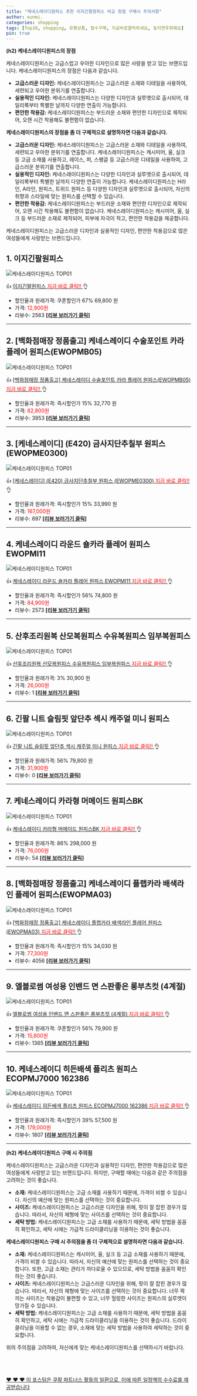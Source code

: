 ```yaml
---
title: "케네스레이디원피스 추천 이지긴팔원피스 비교 장점 구매시 주의사항"
author: eunmi.
categories: shopping
tags: [Top10, shopping, 유행상품, 필수구매, 지금바로클릭하세요, 놓치면후회해요]
pin: true
---
```

**(h2) 케네스레이디원피스의 장점**

케네스레이디원피스는 고급스럽고 우아한 디자인으로 많은 사랑을 받고 있는 브랜드입니다. 케네스레이디원피스의 장점은 다음과 같습니다.

* **고급스러운 디자인:** 케네스레이디원피스는 고급스러운 소재와 디테일을 사용하여, 세련되고 우아한 분위기를 연출합니다.
* **실용적인 디자인:** 케네스레이디원피스는 다양한 디자인과 실루엣으로 출시되어, 데일리룩부터 특별한 날까지 다양한 연출이 가능합니다.
* **편안한 착용감:** 케네스레이디원피스는 부드러운 소재와 편안한 디자인으로 제작되어, 오랜 시간 착용해도 불편함이 없습니다.

**케네스레이디원피스의 장점을 좀 더 구체적으로 설명하자면 다음과 같습니다.**

* **고급스러운 디자인:** 케네스레이디원피스는 고급스러운 소재와 디테일을 사용하여, 세련되고 우아한 분위기를 연출합니다. 케네스레이디원피스는 캐시미어, 울, 실크 등 고급 소재를 사용하고, 레이스, 퍼, 스팽글 등 고급스러운 디테일을 사용하여, 고급스러운 분위기를 연출합니다.
* **실용적인 디자인:** 케네스레이디원피스는 다양한 디자인과 실루엣으로 출시되어, 데일리룩부터 특별한 날까지 다양한 연출이 가능합니다. 케네스레이디원피스는 H라인, A라인, 원피스, 트위드 원피스 등 다양한 디자인과 실루엣으로 출시되어, 자신의 취향과 스타일에 맞는 원피스를 선택할 수 있습니다.
* **편안한 착용감:** 케네스레이디원피스는 부드러운 소재와 편안한 디자인으로 제작되어, 오랜 시간 착용해도 불편함이 없습니다. 케네스레이디원피스는 캐시미어, 울, 실크 등 부드러운 소재로 제작되어, 피부에 자극이 적고, 편안한 착용감을 제공합니다.

케네스레이디원피스는 고급스러운 디자인과 실용적인 디자인, 편안한 착용감으로 많은 여성들에게 사랑받는 브랜드입니다.

   

## 1. 이지긴팔원피스

![케네스레이디원피스 TOP01](https://thumbnail9.coupangcdn.com/thumbnails/remote/230x230ex/image/vendor_inventory/71f0/2e107d4b76339b620481d869710fefe9e8bbc1db96499b1abc84df4a1d26.jpg)


👍 [이지긴팔원피스 <font color=red> 지금 바로 클릭!! </font> ](https://link.coupang.com/re/AFFSDP?lptag=AF3617701&subid=GithubCoopas&pageKey=7578207427&traceid=V0-153&itemId=19999613606&vendorItemId=87096793749) 👌 


- 할인율과 원래가격: 쿠폰할인가 67%  69,800   원
- 가격: <span style='color:red'>12,900원</span>
- 리뷰수: 2563  [**[리뷰 보러가기 클릭]**](https://link.coupang.com/re/AFFSDP?lptag=AF3617701&subid=GithubCoopas&pageKey=7578207427&traceid=V0-153&itemId=19999613606&vendorItemId=87096793749)

---


   

## 2. [백화점매장 정품출고] 케네스레이디 수술포인트 카라 플레어 원피스(EWOPMB05)

![케네스레이디원피스 TOP01](https://thumbnail8.coupangcdn.com/thumbnails/remote/230x230ex/image/vendor_inventory/de62/f4658527c7b9820f50d96687f5cfa768b72a1368cb0bfa690e969f0b3279.jpg)


👍 [[백화점매장 정품출고] 케네스레이디 수술포인트 카라 플레어 원피스(EWOPMB05) <font color=red> 지금 바로 클릭!! </font> ](https://link.coupang.com/re/AFFSDP?lptag=AF3617701&subid=GithubCoopas&pageKey=7542564375&traceid=V0-153&itemId=19831666809&vendorItemId=86933392165) 👌 


- 할인율과 원래가격: 즉시할인가 15%  32,770   원
- 가격: <span style='color:red'>82,800원</span>
- 리뷰수: 3953  [**[리뷰 보러가기 클릭]**](https://link.coupang.com/re/AFFSDP?lptag=AF3617701&subid=GithubCoopas&pageKey=7542564375&traceid=V0-153&itemId=19831666809&vendorItemId=86933392165)

---


   

## 3. [케네스레이디] (E420) 금사지단추칠부 원피스 (EWOPME0300)

![케네스레이디원피스 TOP01](https://thumbnail10.coupangcdn.com/thumbnails/remote/230x230ex/image/vendor_inventory/314c/0763d509bc9a375ea6652ff24e7fd2673a897dca2f58464f68d496e10f0b.jpg)


👍 [[케네스레이디] (E420) 금사지단추칠부 원피스 (EWOPME0300) <font color=red> 지금 바로 클릭!! </font> ](https://link.coupang.com/re/AFFSDP?lptag=AF3617701&subid=GithubCoopas&pageKey=7270462263&traceid=V0-153&itemId=18540626607&vendorItemId=85678732308) 👌 


- 할인율과 원래가격: 즉시할인가 15%  33,990   원
- 가격: <span style='color:red'>167,000원</span>
- 리뷰수: 697  [**[리뷰 보러가기 클릭]**](https://link.coupang.com/re/AFFSDP?lptag=AF3617701&subid=GithubCoopas&pageKey=7270462263&traceid=V0-153&itemId=18540626607&vendorItemId=85678732308)

---


   

## 4. 케네스레이디 라운드 숄카라 플레어 원피스 EWOPMI11

![케네스레이디원피스 TOP01](https://thumbnail6.coupangcdn.com/thumbnails/remote/230x230ex/image/vendor_inventory/3756/0b2376f8b46e282d59454fe76d4e514414d9b7079fbe72afc0c633e346cb.jpg)


👍 [케네스레이디 라운드 숄카라 플레어 원피스 EWOPMI11 <font color=red> 지금 바로 클릭!! </font> ](https://link.coupang.com/re/AFFSDP?lptag=AF3617701&subid=GithubCoopas&pageKey=7542573189&traceid=V0-153&itemId=19831710492&vendorItemId=87328067146) 👌 


- 할인율과 원래가격: 즉시할인가 56%  74,800   원
- 가격: <span style='color:red'>84,900원</span>
- 리뷰수: 2573  [**[리뷰 보러가기 클릭]**](https://link.coupang.com/re/AFFSDP?lptag=AF3617701&subid=GithubCoopas&pageKey=7542573189&traceid=V0-153&itemId=19831710492&vendorItemId=87328067146)

---


   

## 5. 산후조리원복 산모복원피스 수유복원피스 임부복원피스

![케네스레이디원피스 TOP01](https://thumbnail6.coupangcdn.com/thumbnails/remote/230x230ex/image/vendor_inventory/21f3/62e9eecdf9b159d9f2116a00ce9bacaa49f46b6924bd067ddaf5818ac95e.jpg)


👍 [산후조리원복 산모복원피스 수유복원피스 임부복원피스 <font color=red> 지금 바로 클릭!! </font> ](https://link.coupang.com/re/AFFSDP?lptag=AF3617701&subid=GithubCoopas&pageKey=7047879208&traceid=V0-153&itemId=17445594173&vendorItemId=84614179559) 👌 


- 할인율과 원래가격: 3%  30,900   원
- 가격: <span style='color:red'>26,000원</span>
- 리뷰수: 1  [**[리뷰 보러가기 클릭]**](https://link.coupang.com/re/AFFSDP?lptag=AF3617701&subid=GithubCoopas&pageKey=7047879208&traceid=V0-153&itemId=17445594173&vendorItemId=84614179559)

---


   

## 6. 긴팔 니트 슬림핏 앞단추 섹시 캐주얼 미니 원피스

![케네스레이디원피스 TOP01](https://thumbnail10.coupangcdn.com/thumbnails/remote/230x230ex/image/vendor_inventory/9ac9/3969dc4eed5368006b8b1d5aa310f499790892263b2caf28a1b1648fb260.jpg)


👍 [긴팔 니트 슬림핏 앞단추 섹시 캐주얼 미니 원피스 <font color=red> 지금 바로 클릭!! </font> ](https://link.coupang.com/re/AFFSDP?lptag=AF3617701&subid=GithubCoopas&pageKey=7162612668&traceid=V0-153&itemId=18028911563&vendorItemId=85183697255) 👌 


- 할인율과 원래가격: 56%  79,800   원
- 가격: <span style='color:red'>31,900원</span>
- 리뷰수: 0  [**[리뷰 보러가기 클릭]**](https://link.coupang.com/re/AFFSDP?lptag=AF3617701&subid=GithubCoopas&pageKey=7162612668&traceid=V0-153&itemId=18028911563&vendorItemId=85183697255)

---


   

## 7. 케네스레이디 카라형 머메이드 원피스BK

![케네스레이디원피스 TOP01](https://thumbnail10.coupangcdn.com/thumbnails/remote/230x230ex/image/vendor_inventory/6ea9/63c5da39c7b54afdae3c72bffc4337872d705cca2d21e4639e9e6c655991.jpg)


👍 [케네스레이디 카라형 머메이드 원피스BK <font color=red> 지금 바로 클릭!! </font> ](https://link.coupang.com/re/AFFSDP?lptag=AF3617701&subid=GithubCoopas&pageKey=7169108973&traceid=V0-153&itemId=18057164535&vendorItemId=85210991772) 👌 


- 할인율과 원래가격: 86%  298,000   원
- 가격: <span style='color:red'>76,000원</span>
- 리뷰수: 54  [**[리뷰 보러가기 클릭]**](https://link.coupang.com/re/AFFSDP?lptag=AF3617701&subid=GithubCoopas&pageKey=7169108973&traceid=V0-153&itemId=18057164535&vendorItemId=85210991772)

---


   

## 8. [백화점매장 정품출고] 케네스레이디 플랩카라 배색라인 플레어 원피스(EWOPMA03)

![케네스레이디원피스 TOP01](https://thumbnail6.coupangcdn.com/thumbnails/remote/230x230ex/image/vendor_inventory/5238/f4f2d0e2e4e4d8b59adf9e9cacf5595377a1a2d670dfe3fb1f0b753c1a3b.jpg)


👍 [[백화점매장 정품출고] 케네스레이디 플랩카라 배색라인 플레어 원피스(EWOPMA03) <font color=red> 지금 바로 클릭!! </font> ](https://link.coupang.com/re/AFFSDP?lptag=AF3617701&subid=GithubCoopas&pageKey=7568075674&traceid=V0-153&itemId=19952599213&vendorItemId=87051527350) 👌 


- 할인율과 원래가격: 즉시할인가 15%  34,030   원
- 가격: <span style='color:red'>77,300원</span>
- 리뷰수: 4056  [**[리뷰 보러가기 클릭]**](https://link.coupang.com/re/AFFSDP?lptag=AF3617701&subid=GithubCoopas&pageKey=7568075674&traceid=V0-153&itemId=19952599213&vendorItemId=87051527350)

---


   

## 9. 엘블로썸 여성용 인밴드 면 스판좋은 롱부츠컷 (4계절)

![케네스레이디원피스 TOP01](https://thumbnail7.coupangcdn.com/thumbnails/remote/230x230ex/image/vendor_inventory/a9a9/f9bcb5cf13afe10708cf12dc2d17c89baa8efdfd27217c01d6b307592e4d.jpg)


👍 [엘블로썸 여성용 인밴드 면 스판좋은 롱부츠컷 (4계절) <font color=red> 지금 바로 클릭!! </font> ](https://link.coupang.com/re/AFFSDP?lptag=AF3617701&subid=GithubCoopas&pageKey=6399369776&traceid=V0-153&itemId=13676936325&vendorItemId=82814458626) 👌 


- 할인율과 원래가격: 쿠폰할인가 56%  79,900   원
- 가격: <span style='color:red'>15,800원</span>
- 리뷰수: 1365  [**[리뷰 보러가기 클릭]**](https://link.coupang.com/re/AFFSDP?lptag=AF3617701&subid=GithubCoopas&pageKey=6399369776&traceid=V0-153&itemId=13676936325&vendorItemId=82814458626)

---


   

## 10. 케네스레이디 히든배색 플리츠 원피스 ECOPMJ7000 162386

![케네스레이디원피스 TOP01](https://thumbnail6.coupangcdn.com/thumbnails/remote/230x230ex/image/vendor_inventory/4c3c/e1420ec043c3abbc09588429d42df3dced6079c6923aa4e9c0ad48057e0b.jpg)


👍 [케네스레이디 히든배색 플리츠 원피스 ECOPMJ7000 162386 <font color=red> 지금 바로 클릭!! </font> ](https://link.coupang.com/re/AFFSDP?lptag=AF3617701&subid=GithubCoopas&pageKey=7573188370&traceid=V0-153&itemId=19976571084&vendorItemId=87074950871) 👌 


- 할인율과 원래가격: 즉시할인가 39%  57,500   원
- 가격: <span style='color:red'>179,000원</span>
- 리뷰수: 1807  [**[리뷰 보러가기 클릭]**](https://link.coupang.com/re/AFFSDP?lptag=AF3617701&subid=GithubCoopas&pageKey=7573188370&traceid=V0-153&itemId=19976571084&vendorItemId=87074950871)

---
**(h2) 케네스레이디원피스 구매 시 주의점**

케네스레이디원피스는 고급스러운 디자인과 실용적인 디자인, 편안한 착용감으로 많은 여성들에게 사랑받고 있는 브랜드입니다. 하지만, 구매할 때에는 다음과 같은 주의점을 고려하는 것이 좋습니다.

* **소재:** 케네스레이디원피스는 고급 소재를 사용하기 때문에, 가격이 비쌀 수 있습니다. 자신의 예산에 맞는 원피스를 선택하는 것이 중요합니다.
* **사이즈:** 케네스레이디원피스는 고급스러운 디자인을 위해, 핏이 잘 잡힌 경우가 많습니다. 따라서, 자신의 체형에 맞는 사이즈를 선택하는 것이 중요합니다.
* **세탁 방법:** 케네스레이디원피스는 고급 소재를 사용하기 때문에, 세탁 방법을 꼼꼼히 확인하고, 세탁 시에는 가급적 드라이클리닝을 이용하는 것이 좋습니다.

**케네스레이디원피스 구매 시 주의점을 좀 더 구체적으로 설명하자면 다음과 같습니다.**

* **소재:** 케네스레이디원피스는 캐시미어, 울, 실크 등 고급 소재를 사용하기 때문에, 가격이 비쌀 수 있습니다. 따라서, 자신의 예산에 맞는 원피스를 선택하는 것이 중요합니다. 또한, 고급 소재는 관리가 까다로울 수 있으므로, 세탁 방법을 꼼꼼히 확인하는 것이 좋습니다.
* **사이즈:** 케네스레이디원피스는 고급스러운 디자인을 위해, 핏이 잘 잡힌 경우가 많습니다. 따라서, 자신의 체형에 맞는 사이즈를 선택하는 것이 중요합니다. 너무 꽉 끼는 사이즈는 착용감이 불편할 수 있고, 너무 헐렁한 사이즈는 원피스의 실루엣이 망가질 수 있습니다.
* **세탁 방법:** 케네스레이디원피스는 고급 소재를 사용하기 때문에, 세탁 방법을 꼼꼼히 확인하고, 세탁 시에는 가급적 드라이클리닝을 이용하는 것이 좋습니다. 드라이클리닝을 이용할 수 없는 경우, 소재에 맞는 세탁 방법을 사용하여 세탁하는 것이 중요합니다.

위의 주의점을 고려하여, 자신에게 맞는 케네스레이디원피스를 선택하시기 바랍니다.<br><br><br><br><br> [ ❤ ❤ ❤ 이 포스팅은 쿠팡 파트너스 활동의 일환으로, 이에 따른 일정액의 수수료를 제공받습니다](https://link.coupang.com/a/bcEFyh)